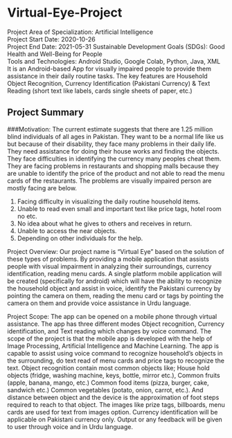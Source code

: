 # Virtual-Eye-Project
Project Area of Specialization:	Artificial Intelligence                                                                                                                         
Project Start Date:	2020-10-26	                                                                                                                                                 
Project End Date:	2021-05-31
Sustainable Development Goals (SDGs): Good Health and Well-Being for People                                                                                                     
Tools and Technologies: Android Studio, Google Colab, Python, Java, XML                                                                                                         
It is an Android-based App for visually impaired people to provide them assistance in their daily routine tasks. The key features are Household Object Recognition, Currency Identification (Pakistani Currency) & Text Reading (short text like labels, cards single sheets of paper, etc.)
                                                                                                      
## Project Summary                                                                                                                                                                   
###Motivation:
The current estimate suggests that there are 1.25 million blind individuals of all ages in Pakistan. They want to be a normal life like us but because of their disability, they face many problems in their daily life. They need assistance for doing their house works and finding the objects. They face difficulties in identifying the currency many peoples cheat them. They are facing problems in restaurants and shopping malls because they are unable to identify the price of the product and not able to read the menu cards of the restaurants.
The problems are visually impaired person are mostly facing are below.
1) Facing difficulty in visualizing the daily routine household items.
2) Unable to read even small and important text like price tags, hotel room no etc.
3) No idea about what he gives to others and receives in return.
4) Unable to access the near objects.
5) Depending on other individuals for the help.
 
Project Overview:
Our project name is “Virtual Eye” based on the solution of these types of problems. By providing a mobile application that assists people with visual impairment in analyzing their surroundings, currency identification, reading menu cards. A single platform mobile application will be created (specifically for android) which will have the ability to recognize the household object and assist in voice, identify the Pakistani currency by pointing the camera on them, reading the menu card or tags by pointing the camera on them and provide voice assistance in Urdu language.

Project Scope:
The app can be opened on a mobile phone through virtual assistance. The app has three different modes Object recognition, Currency identification, and Text reading which changes by voice command.
The scope of the project is that the mobile app is developed with the help of Image Processing, Artificial Intelligence and Machine Learning. The app is capable to assist using voice command to recognize household’s objects in the surrounding, do text read of menu cards and price tags to recognize the text. Object recognition contain most common objects like; House hold objects (fridge, washing machine, keys, bottle, mirror etc.), Common fruits (apple, banana, mango, etc.) Common food items (pizza, burger, cake, sandwich etc.) Common vegetables (potato, onion, carrot, etc.). And distance between object and the device is the approximation of foot steps required to reach to that object. The images like prize tags, billboards, menu cards are used for text from images option. Currency identification will be applicable on Pakistani currency only. Output or any feedback will be given to user through voice and in Urdu language.
